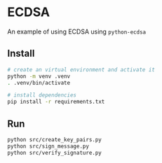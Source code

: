 # ECDSA
An example of using ECDSA using  `python-ecdsa`

## Install
```bash
# create an virtual environment and activate it
python -m venv .venv
. .venv/bin/activate

# install dependencies
pip install -r requirements.txt
```

## Run

```bash
python src/create_key_pairs.py
python src/sign_message.py
python src/verify_signature.py
```
